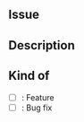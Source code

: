 
## Issue
  <!-- Auto close keyword 활용해서 자동 close를 추천. Resolve, close 등 다양함.
  https://docs.github.com/en/enterprise/2.16/user/github/managing-your-work-on-github/closing-issues-using-keywords
  예시) Resolve #13
   -->


## Description


## Kind of
<!-- 해당 하는 곳에 X를 넣으세요! -->
- [ ] : Feature
- [ ] : Bug fix
